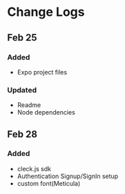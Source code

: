 # Change Logs

## Feb 25
### Added 
- Expo project files

### Updated
- Readme
- Node dependencies

## Feb 28
### Added
- cleck.js sdk
- Authentication Signup/SignIn setup
- custom font(Meticula)


